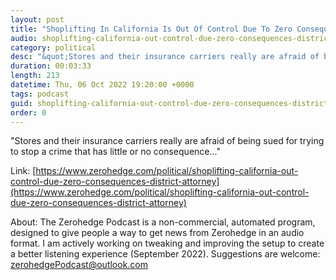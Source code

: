 ```yaml
---
layout: post
title: "Shoplifting In California Is Out Of Control Due To Zero Consequences: District Attorney"
audio: shoplifting-california-out-control-due-zero-consequences-district-attorney-0
category: political
desc: "&quot;Stores and their insurance carriers really are afraid of being sued for trying to stop a crime that has little or no consequence...&quot;"
duration: 00:03:33
length: 213
datetime: Thu, 06 Oct 2022 19:20:00 +0000
tags: podcast
guid: shoplifting-california-out-control-due-zero-consequences-district-attorney-0
order: 0
---
```

&quot;Stores and their insurance carriers really are afraid of being sued for trying to stop a crime that has little or no consequence...&quot;

Link: [https://www.zerohedge.com/political/shoplifting-california-out-control-due-zero-consequences-district-attorney](https://www.zerohedge.com/political/shoplifting-california-out-control-due-zero-consequences-district-attorney)

About: The Zerohedge Podcast is a non-commercial, automated program, designed to give people a way to get news from Zerohedge in an audio format.  I am actively working on tweaking and improving the setup to create a better listening experience (September 2022).  Suggestions are welcome: [zerohedgePodcast@outlook.com](mailto:zerohedgePodcast@outlook.com)